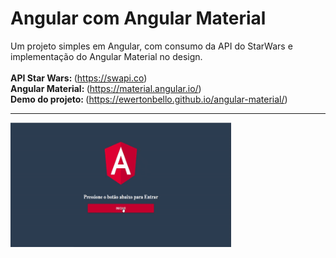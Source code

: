# Angular com Angular Material
Um projeto simples em Angular, com consumo da API do StarWars e implementação do Angular Material no design.<br/><br/>
<Strong>API Star Wars: </Strong>(https://swapi.co)<br/>
<Strong>Angular Material: </Strong>(https://material.angular.io/)<br/>
<Strong>Demo do projeto: </Strong>(https://ewertonbello.github.io/angular-material/)<br/>
<hr>

<div>
<img src="https://github.com/EwertonBello/Angular_AngularMaterial/blob/master/Angular01.gif" width="70%">
</div>
